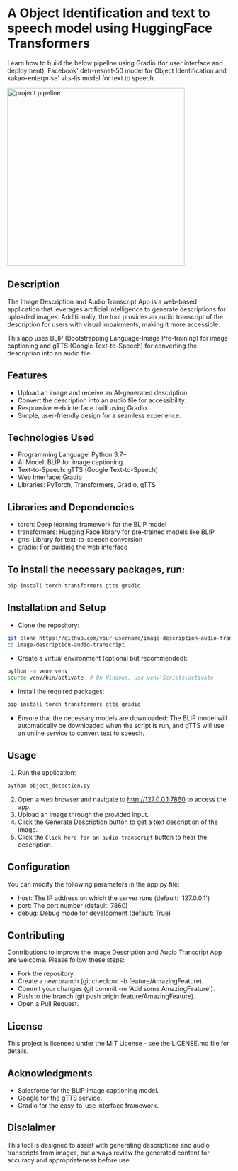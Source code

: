 # A Object Identification and text to speech model using HuggingFace Transformers

Learn how to build the below pipeline using Gradio (for user interface and deployment), Facebook' detr-resnet-50 model for Object Identification and kakao-enterprise' vits-ljs model for text to speech. 

<img src="pipeline.PNG" alt="project pipeline" width="400">


## Description

The Image Description and Audio Transcript App is a web-based application that leverages artificial intelligence to generate descriptions for uploaded images. Additionally, the tool provides an audio transcript of the description for users with visual impairments, making it more accessible.

This app uses BLIP (Bootstrapping Language-Image Pre-training) for image captioning and gTTS (Google Text-to-Speech) for converting the description into an audio file.

## Features

* Upload an image and receive an AI-generated description.
* Convert the description into an audio file for accessibility.
* Responsive web interface built using Gradio.
* Simple, user-friendly design for a seamless experience.

## Technologies Used

* Programming Language: Python 3.7+
* AI Model: BLIP for image captioning
* Text-to-Speech: gTTS (Google Text-to-Speech)
* Web Interface: Gradio
* Libraries: PyTorch, Transformers, Gradio, gTTS

## Libraries and Dependencies

* torch: Deep learning framework for the BLIP model
* transformers: Hugging Face library for pre-trained models like BLIP
* gtts: Library for text-to-speech conversion
* gradio: For building the web interface

## To install the necessary packages, run:

```bash
pip install torch transformers gtts gradio
```

## Installation and Setup

* Clone the repository:
```bash
git clone https://github.com/your-username/image-description-audio-transcript.git
cd image-description-audio-transcript
```

* Create a virtual environment (optional but recommended):
```bash
python -m venv venv
source venv/bin/activate  # On Windows, use venv\Scripts\activate
```

* Install the required packages:
```bash
pip install torch transformers gtts gradio
```

* Ensure that the necessary models are downloaded: The BLIP model will automatically be downloaded when the script is run, and gTTS will use an online service to convert text to speech.

## Usage

1. Run the application:
```bash
python object_detection.py
```
2. Open a web browser and navigate to http://127.0.0.1:7860 to access the app.
3. Upload an image through the provided input.
4. Click the Generate Description button to get a text description of the image.
5. Click the `Click here for an audio transcript` button to hear the description.

## Configuration

You can modify the following parameters in the app.py file:

* host: The IP address on which the server runs (default: '127.0.0.1')
* port: The port number (default: 7860)
* debug: Debug mode for development (default: True)

## Contributing

Contributions to improve the Image Description and Audio Transcript App are welcome. Please follow these steps:

* Fork the repository.
* Create a new branch (git checkout -b feature/AmazingFeature).
* Commit your changes (git commit -m 'Add some AmazingFeature').
* Push to the branch (git push origin feature/AmazingFeature).
* Open a Pull Request.

## License

This project is licensed under the MIT License - see the LICENSE.md file for details.

## Acknowledgments

* Salesforce for the BLIP image captioning model.
* Google for the gTTS service.
* Gradio for the easy-to-use interface framework.

## Disclaimer

This tool is designed to assist with generating descriptions and audio transcripts from images, but always review the generated content for accuracy and appropriateness before use.
